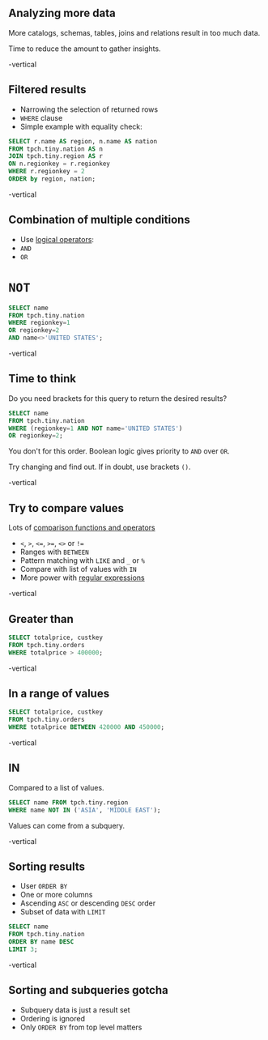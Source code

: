 ## Analyzing more data

More catalogs, schemas, tables, joins and relations result in too much data.

Time to reduce the amount to gather insights.

-vertical
## Filtered results

* Narrowing the selection of returned rows
* `WHERE` clause
* Simple example with equality check:

```sql
SELECT r.name AS region, n.name AS nation
FROM tpch.tiny.nation AS n
JOIN tpch.tiny.region AS r
ON n.regionkey = r.regionkey
WHERE r.regionkey = 2
ORDER by region, nation;
```

-vertical
## Combination of multiple conditions

* Use [logical operators](https://trino.io/docs/current/functions/logical.html#effect-of-null-on-logical-operators):
* `AND`
* `OR`
# `NOT`

```sql
SELECT name
FROM tpch.tiny.nation
WHERE regionkey=1
OR regionkey=2
AND name<>'UNITED STATES';
```

-vertical
## Time to think

Do you need brackets for this query to return the desired results?

```sql
SELECT name
FROM tpch.tiny.nation
WHERE (regionkey=1 AND NOT name='UNITED STATES')
OR regionkey=2;
```

You don't for this order. Boolean logic gives priority to `AND` over `OR`.

Try changing and find out. If in doubt, use brackets `()`.

-vertical
## Try to compare values

Lots of [comparison functions and operators](https://trino.io/docs/current/functions/comparison.html)

* `<`, `>`, `<=`, `>=`, `<>` or `!=`
* Ranges with `BETWEEN`
* Pattern matching with `LIKE` and `_` or `%`
* Compare with list of values with `IN`
* More power with [regular expressions](https://trino.io/docs/current/functions/regexp.html)

-vertical
## Greater than

```sql
SELECT totalprice, custkey
FROM tpch.tiny.orders
WHERE totalprice > 400000;
```

-vertical
## In a range of values

```sql
SELECT totalprice, custkey
FROM tpch.tiny.orders
WHERE totalprice BETWEEN 420000 AND 450000;
```

-vertical
## IN

Compared to a list of values.

```sql
SELECT name FROM tpch.tiny.region
WHERE name NOT IN ('ASIA', 'MIDDLE EAST');
```

Values can come from a subquery.

-vertical
## Sorting results

* User `ORDER BY`
* One or more columns
* Ascending `ASC` or descending `DESC` order
* Subset of data with `LIMIT`

```sql
SELECT name
FROM tpch.tiny.nation
ORDER BY name DESC
LIMIT 3;
```

-vertical
## Sorting and subqueries gotcha

* Subquery data is just a result set
* Ordering is ignored
* Only `ORDER BY` from top level matters

